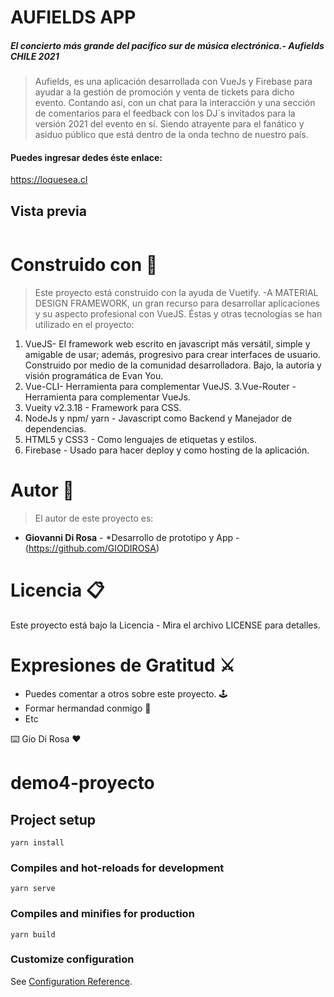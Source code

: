 # AUFIELDS APP
##### El concierto más grande del pacífico sur de música electrónica.- Aufields CHILE 2021
>Aufields, es una aplicación desarrollada con VueJs y Firebase para ayudar a la gestión de promoción y venta de tickets para dicho evento. Contando así, con un chat para la interacción y una sección de comentarios para el feedback con los DJ´s invitados para la versión 2021 del evento en sí. Siendo atrayente para el fanático y asiduo público que está dentro de la onda techno de nuestro país. 

#### Puedes ingresar dedes éste enlace:
https://loquesea.cl

## Vista previa
  <img src="" alt="">

# Construido con 🔧
>Este proyecto está construido con la ayuda de Vuetify. -A MATERIAL DESIGN FRAMEWORK, un gran recurso para desarrollar aplicaciones y su aspecto profesional con VueJS. Éstas y otras tecnologías se han utilizado en el proyecto:

1. VueJS- El framework web escrito en javascript más versátil, simple y amigable de usar; además, progresivo para crear interfaces de usuario. Construido por medio de la comunidad desarrolladora. Bajo, la autoria y visión programática de Evan You. 
2. Vue-CLI- Herramienta para complementar VueJS. 
3.Vue-Router - Herramienta para complementar VueJs. 
4. Vueity v2.3.18 - Framework para CSS.
5. NodeJs y npm/ yarn - Javascript como Backend y Manejador de dependencias.
6. HTML5 y CSS3 - Como lenguajes de etiquetas y estilos.
7. Firebase - Usado para hacer deploy y como hosting de la aplicación.

# Autor 💊
>El autor de este proyecto es:

- **Giovanni Di Rosa** - *Desarrollo de prototipo y App - (https://github.com/GIODIROSA)

# Licencia 📋

Este proyecto está bajo la Licencia - Mira el archivo LICENSE para detalles.

# Expresiones de Gratitud ⚔️

- Puedes comentar a otros sobre este proyecto. 🕹️
- Formar hermandad conmigo 🔫
- Etc


⌨️ Gio Di Rosa ❤️ 





# demo4-proyecto


## Project setup
```
yarn install
```

### Compiles and hot-reloads for development
```
yarn serve
```

### Compiles and minifies for production
```
yarn build
```

### Customize configuration
See [Configuration Reference](https://cli.vuejs.org/config/).
